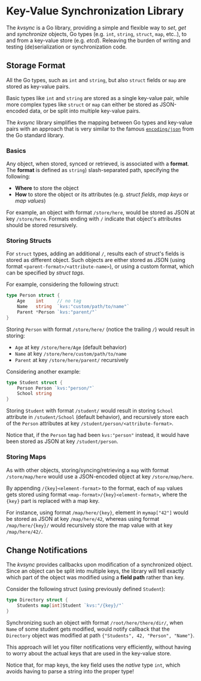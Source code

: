 # Key-Value Synchronization Library

The *kvsync* is a Go library, providing a simple and flexible way to *set*, *get* and *synchronize* objects, Go types (e.g. `int`, `string`, `struct`, `map`, etc..), to and from a key-value store (e.g. *etcd*). Releaving the burden of writing and testing (de)serialization or synchronization code.

## Storage Format

All the Go types, such as `int` and `string`, but also `struct` fields or `map` are stored as key-value pairs.

Basic types like `int` and `string` are stored as a single key-value pair, while more complex types like `struct` or `map` can either be stored as JSON-encoded data, or be split into multiple key-value pairs.

The *kvsync* library simplifies the mapping between Go types and key-value pairs with an approach that is very similar to the famous [`encoding/json`](https://golang.org/pkg/encoding/json) from the Go standard library.

### Basics

Any object, when stored, synced or retrieved, is associated with a **format**. The **format** is defined as `string`) slash-separated path, specifying the following:

- **Where** to store the object 
- **How** to store the object or its attributes (e.g. *struct fields*, *map keys* or *map values*)

For example, an object with format `/store/here`, would be stored as JSON at key `/store/here`. Formats ending with `/`  indicate that object's attributes should be stored resursively.

### Storing Structs

For `struct` types, adding an additional `/`, results each of  struct's fields is stored as different object. Such objects are either stored as JSON (using format `<parent-format>/<attribute-name>`), or using a custom format, which can be specified by *struct tags*.

For example, considering the following struct:

```go
type Person struct {
	Age    int     // no tag
	Name   string  `kvs:"custom/path/to/name"`
	Parent *Person `kvs:"parent/"`
}
```

Storing `Person` with format `/store/here/` (notice the trailing `/`) would result in storing:

- `Age` at key `/store/here/Age` (default behavior)
- `Name` at key `/store/here/custom/path/to/name`
- `Parent` at key `/store/here/parent/` recursively

Considering another example:

```go
type Student struct {
	Person Person `kvs:"person/"`
	School string
}
```

Storing `Student` with format `/student/` would result in storing `School` attribute in `/student/School` (default behavior), and recursively store each of the `Person` attributes at key `/student/person/<attribute-format>`.

Notice that, if the `Person` tag had been `kvs:"person"` instead, it would have been stored as JSON at key `/student/person`.

### Storing Maps

As with other objects, storing/syncing/retrieving a `map` with format `/store/map/here` would use a JSON-encoded object at key `/store/map/here`.

By appending `/{key}<element-format>` to the format, each of `map` values gets stored using format `<map-format>/{key}<element-format>`, where the `{key}` part is replaced with a map key.

For instance, using format `/map/here/{key}`, element in `mymap["42"]` would be stored as JSON at key `/map/here/42`, whereas using format `/map/here/{key}/` would recursively store the map value with at key `/map/here/42/`.


## Change Notifications

The *kvsync* provides callbacks upon modification of a synchronized object. Since an object can be split into multiple keys, the library will tell exactly which part of the object was modified using a **field path** rather than key.

Consider the following struct (using previously defined `Student`):

```go
type Directory struct {
	Students map[int]Student `kvs:"/{key}/"`
}
```

Synchronizing such an object with format `/root/here/there/dir/`, when `Name` of some student gets modified, would notify callback that the `Directory` object was modified at path `{"Students", 42, "Person", "Name"}`.

This approach will let you filter notifications very efficiently, without having to worry about the actual keys that are used in the key-value store.

Notice that, for map keys, the key field uses the *native* type `int`, which avoids having to parse a string into the proper type!
